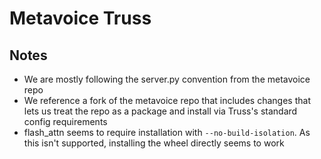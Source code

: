 # Metavoice Truss
## Notes
- We are mostly following the server.py convention from the metavoice repo
- We reference a fork of the metavoice repo that includes changes that lets us treat the repo as a package and install via Truss's standard config requirements
- flash_attn seems to require installation with `--no-build-isolation`. As this isn't supported, installing the wheel directly seems to work
